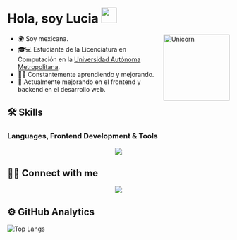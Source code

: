 
<!--
**Diose03/Diose03** is a ✨ _special_ ✨ repository because its `README.md` (this file) appears on your GitHub profile.-->

<h1 align="left""><b>Hola, soy Lucia </b><img src="https://media.giphy.com/media/hvRJCLFzcasrR4ia7z/giphy.gif" width="35"></h1>

<img align="right" width=150px alt="Unicorn" src="https://img1.picmix.com/output/stamp/normal/7/9/9/5/2335997_2f709.gif"/>

- 🌍 Soy mexicana.
-  🎓💻 Estudiante de la Licenciatura en Computación en la <a href="https://www.uam.mx/unidad_iztapalapa.html">Universidad Autónoma Metropolitana</a>.  
- 👨‍💻 Constantemente aprendiendo y mejorando.
- 🌱 Actualmente mejorando en el frontend y backend en el desarrollo web.

## 🛠️ Skills

### Languages, Frontend Development &  Tools

<div>
<p align="center">
  <a href="https://skillicons.dev">
    <img src="https://skillicons.dev/icons?i=java,py,js,html,css,angular,mysql,bootstrap,figma,codepen,eclipse,vscode vscode=14" />
  </a>
</p>
</div>

## 🤝🏻 Connect with me

<p align="center">
  <a href="https://skillicons.dev">
    <img src="https://skillicons.dev/icons?i=github,linkedin,gmail vscode=14" />
  </a>
</p>
</div>

## ⚙️  GitHub Analytics
![Top Langs](https://github-readme-stats.vercel.app/api/top-langs/?username=Diose03&theme=material-palenight&layout=compact)
